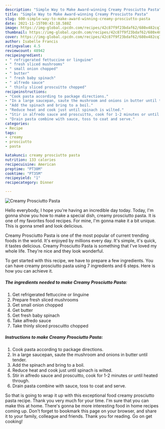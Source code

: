 ```yaml
---
description: "Simple Way to Make Award-winning Creamy Prosciutto Pasta"
title: "Simple Way to Make Award-winning Creamy Prosciutto Pasta"
slug: 600-simple-way-to-make-award-winning-creamy-prosciutto-pasta
date: 2021-11-15T00:43:18.588Z
image: https://img-global.cpcdn.com/recipes/42c87f9f23bdaf62/680x482cq70/creamy-prosciutto-pasta-recipe-main-photo.jpg
thumbnail: https://img-global.cpcdn.com/recipes/42c87f9f23bdaf62/680x482cq70/creamy-prosciutto-pasta-recipe-main-photo.jpg
cover: https://img-global.cpcdn.com/recipes/42c87f9f23bdaf62/680x482cq70/creamy-prosciutto-pasta-recipe-main-photo.jpg
author: Isabelle Francis
ratingvalue: 4.5
reviewcount: 48942
recipeingredient:
- " refrigerated fettuccine or linguine"
- " fresh sliced mushrooms"
- " small onion chopped"
- " butter"
- " fresh baby spinach"
- " alfredo sauce"
- " thinly sliced proscuitto chopped"
recipeinstructions:
- "Cook pasta according to package directions."
- "In a large saucepan, saute the mushroom and onions in butter until tender."
- "Add the spinach and bring to a boil."
- "Reduce heat and cook just until spinach is wilted."
- "Stir in alfredo sauce and proscuitto, cook for 1-2 minutes or until heated through."
- "Drain pasta combine with sauce, toss to coat and serve."
categories:
- Recipe
tags:
- creamy
- prosciutto
- pasta

katakunci: creamy prosciutto pasta 
nutrition: 133 calories
recipecuisine: American
preptime: "PT30M"
cooktime: "PT35M"
recipeyield: "1"
recipecategory: Dinner

---
```



![Creamy Prosciutto Pasta](https://img-global.cpcdn.com/recipes/42c87f9f23bdaf62/680x482cq70/creamy-prosciutto-pasta-recipe-main-photo.jpg)

Hello everybody, I hope you're having an incredible day today. Today, I'm gonna show you how to make a special dish, creamy prosciutto pasta. It is one of my favorites food recipes. For mine, I'm gonna make it a bit unique. This is gonna smell and look delicious.

Creamy Prosciutto Pasta is one of the most popular of current trending foods in the world. It's enjoyed by millions every day. It's simple, it's quick, it tastes delicious. Creamy Prosciutto Pasta is something that I've loved my whole life. They're nice and they look wonderful.




To get started with this recipe, we have to prepare a few ingredients. You can have creamy prosciutto pasta using 7 ingredients and 6 steps. Here is how you can achieve it.

<!--inarticleads1-->

##### The ingredients needed to make Creamy Prosciutto Pasta:

1. Get  refrigerated fettuccine or linguine
1. Prepare  fresh sliced mushrooms
1. Get  small onion chopped
1. Get  butter
1. Get  fresh baby spinach
1. Take  alfredo sauce
1. Take  thinly sliced proscuitto chopped




<!--inarticleads2-->

##### Instructions to make Creamy Prosciutto Pasta:

1. Cook pasta according to package directions.
1. In a large saucepan, saute the mushroom and onions in butter until tender.
1. Add the spinach and bring to a boil.
1. Reduce heat and cook just until spinach is wilted.
1. Stir in alfredo sauce and proscuitto, cook for 1-2 minutes or until heated through.
1. Drain pasta combine with sauce, toss to coat and serve.




So that is going to wrap it up with this exceptional food creamy prosciutto pasta recipe. Thank you very much for your time. I'm sure that you can make this at home. There's gonna be more interesting food in home recipes coming up. Don't forget to bookmark this page on your browser, and share it to your family, colleague and friends. Thank you for reading. Go on get cooking!
